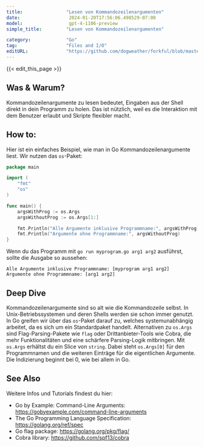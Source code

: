 ```yaml
---
title:                "Lesen von Kommandozeilenargumenten"
date:                  2024-01-20T17:56:06.498529-07:00
model:                 gpt-4-1106-preview
simple_title:         "Lesen von Kommandozeilenargumenten"

category:             "Go"
tag:                  "Files and I/O"
editURL:              "https://github.com/dogweather/forkful/blob/master/content/de/go/reading-command-line-arguments.md"
---
```


{{< edit_this_page >}}

## Was & Warum?
Kommandozeilenargumente zu lesen bedeutet, Eingaben aus der Shell direkt in dein Programm zu holen. Das ist nützlich, weil es die Interaktion mit dem Benutzer erlaubt und Skripte flexibler macht.

## How to:
Hier ist ein einfaches Beispiel, wie man in Go Kommandozeilenargumente liest. Wir nutzen das `os`-Paket:

```Go
package main

import (
	"fmt"
	"os"
)

func main() {
	argsWithProg := os.Args
	argsWithoutProg := os.Args[1:]

	fmt.Println("Alle Argumente inklusive Programmname:", argsWithProg)
	fmt.Println("Argumente ohne Programmname:", argsWithoutProg)
}
```
Wenn du das Programm mit `go run myprogram.go arg1 arg2` ausführst, sollte die Ausgabe so aussehen:

```
Alle Argumente inklusive Programmname: [myprogram arg1 arg2]
Argumente ohne Programmname: [arg1 arg2]
```

## Deep Dive
Kommandozeilenargumente sind so alt wie die Kommandozeile selbst. In Unix-Betriebssystemen und deren Shells werden sie schon immer genutzt. In Go greifen wir über das `os`-Paket darauf zu, welches systemunabhängig arbeitet, da es sich um ein Standardpaket handelt. Alternativen zu `os.Args` sind Flag-Parsing-Pakete wie `flag` oder Drittanbieter-Tools wie Cobra, die mehr Funktionalitäten und eine schärfere Parsing-Logik mitbringen. Mit `os.Args` erhältst du ein Slice von `string`. Dabei steht `os.Args[0]` für den Programmnamen und die weiteren Einträge für die eigentlichen Argumente. Die Indizierung beginnt bei 0, wie bei allem in Go.

## See Also
Weitere Infos und Tutorials findest du hier:
- Go by Example: Command-Line Arguments: https://gobyexample.com/command-line-arguments
- The Go Programming Language Specification: https://golang.org/ref/spec
- Go flag package: https://golang.org/pkg/flag/ 
- Cobra library: https://github.com/spf13/cobra
